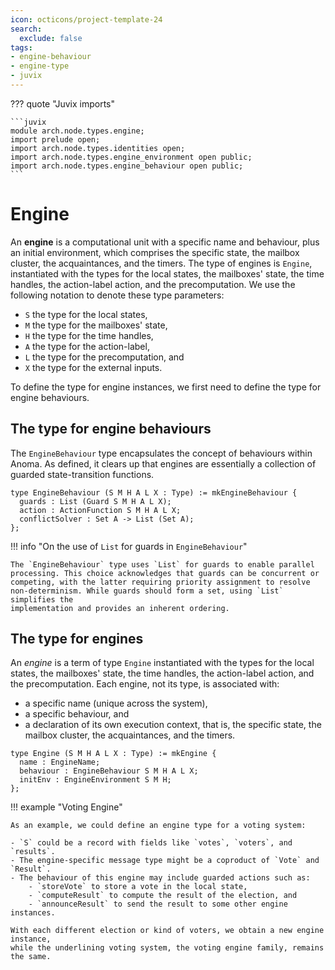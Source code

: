 ```yaml
---
icon: octicons/project-template-24
search:
  exclude: false
tags:
- engine-behaviour
- engine-type
- juvix
---
```


??? quote "Juvix imports"

    ```juvix
    module arch.node.types.engine;
    import prelude open;
    import arch.node.types.identities open;
    import arch.node.types.engine_environment open public;
    import arch.node.types.engine_behaviour open public;
    ```

# Engine

An **engine** is a computational unit with a specific name and behaviour, plus
an initial environment, which comprises the specific state, the mailbox cluster,
the acquaintances, and the timers. The type of engines is `Engine`, instantiated
with the types for the local states, the mailboxes' state, the time handles, the
action-label action, and the precomputation. We use the following notation to
denote these type parameters:

- `S` the type for the local states,
- `M` the type for the mailboxes' state,
- `H` the type for the time handles,
- `A` the type for the action-label,
- `L` the type for the precomputation, and
- `X` the type for the external inputs.

To define the type for engine instances, we first need to define the type for
engine behaviours.

## The type for engine behaviours

The `EngineBehaviour` type encapsulates the concept of behaviours within Anoma.
As defined, it clears up that engines are essentially a collection of guarded
state-transition functions.

```juvix
type EngineBehaviour (S M H A L X : Type) := mkEngineBehaviour {
  guards : List (Guard S M H A L X);
  action : ActionFunction S M H A L X;
  conflictSolver : Set A -> List (Set A);
};
```

!!! info "On the use of `List` for guards in `EngineBehaviour`"

    The `EngineBehaviour` type uses `List` for guards to enable parallel
    processing. This choice acknowledges that guards can be concurrent or
    competing, with the latter requiring priority assignment to resolve
    non-determinism. While guards should form a set, using `List` simplifies the
    implementation and provides an inherent ordering.

## The type for engines

An *engine* is a term of type `Engine` instantiated with the types for the local
states, the mailboxes' state, the time handles, the action-label action, and the
precomputation. Each engine, not its type, is associated with:

- a specific name (unique across the system),
- a specific behaviour, and
- a declaration of its own execution context, that is, the specific state, the
  mailbox cluster, the acquaintances, and the timers.

```juvix
type Engine (S M H A L X : Type) := mkEngine {
  name : EngineName;
  behaviour : EngineBehaviour S M H A L X;
  initEnv : EngineEnvironment S M H;
};
```

!!! example "Voting Engine"

    As an example, we could define an engine type for a voting system:

    - `S` could be a record with fields like `votes`, `voters`, and `results`.
    - The engine-specific message type might be a coproduct of `Vote` and `Result`.
    - The behaviour of this engine may include guarded actions such as:
        - `storeVote` to store a vote in the local state,
        - `computeResult` to compute the result of the election, and
        - `announceResult` to send the result to some other engine instances.

    With each different election or kind of voters, we obtain a new engine instance,
    while the underlining voting system, the voting engine family, remains the same.
